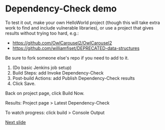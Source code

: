 # Dependency-Check demo

To test it out, make your own HelloWorld project (though this will take extra work to find and include vulnerable libraries), or use a project that gives results without trying too hard, e.g.:
* https://github.com/OwlCarousel2/OwlCarousel2
* https://github.com/williamfiset/DEPRECATED-data-structures

Be sure to fork someone else's repo if you need to add to it.

1. (Do basic Jenkins job setup)
2. Build Steps: add Invoke Dependency-Check
3. Post-build Actions: add Publish Dependency-Check results
4. Click Save.

Back on project page, click Build Now.

Results: Project page > Latest Dependency-Check 

To watch progress: click build > Console Output

[Next slide](sast.md)
